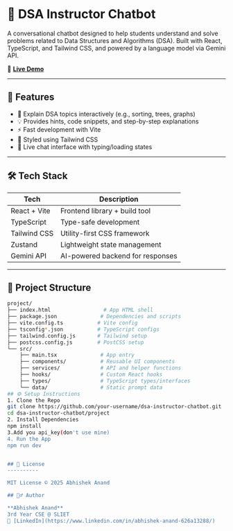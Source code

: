 # 🤖 DSA Instructor Chatbot

A conversational chatbot designed to help students understand and solve problems related to Data Structures and Algorithms (DSA). Built with React, TypeScript, and Tailwind CSS, and powered by a language model via Gemini API.

🚀 **[Live Demo](https://dsa-instructor-chatbot-ccjg-abhi17bgps-projects.vercel.app)**

---

## 🚀 Features

- 📘 Explain DSA topics interactively (e.g., sorting, trees, graphs)
- 💡 Provides hints, code snippets, and step-by-step explanations
- ⚡ Fast development with Vite
- 🌈 Styled using Tailwind CSS
- 🔁 Live chat interface with typing/loading states

---

## 🛠️ Tech Stack

| Tech             | Description                        |
|------------------|------------------------------------|
| React + Vite     | Frontend library + build tool      |
| TypeScript       | Type-safe development              |
| Tailwind CSS     | Utility-first CSS framework        |
| Zustand          | Lightweight state management       |
| Gemini API       | AI-powered backend for responses   |

---

## 📁 Project Structure

```bash
project/
├── index.html                 # App HTML shell
├── package.json              # Dependencies and scripts
├── vite.config.ts           # Vite config
├── tsconfig*.json           # TypeScript configs
├── tailwind.config.js       # Tailwind setup
├── postcss.config.js        # PostCSS setup
└── src/
    ├── main.tsx              # App entry
    ├── components/           # Reusable UI components
    ├── services/             # API and helper functions
    ├── hooks/                # Custom React hooks
    ├── types/                # TypeScript types/interfaces
    └── data/                 # Static prompt data
## ⚙️ Setup Instructions
1. Clone the Repo
git clone https://github.com/your-username/dsa-instructor-chatbot.git
cd dsa-instructor-chatbot/project
2. Install Dependencies
npm install
3.Add you api_key(don't use mine)
4. Run the App
npm run dev


## 📄 License
----------

MIT License © 2025 Abhishek Anand

## 🙋‍♂️ Author

**Abhishek Anand**  
3rd Year CSE @ SLIET  
🔗 [LinkedIn](https://www.linkedin.com/in/abhishek-anand-626a13288/)




